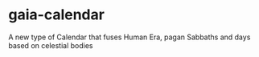 # gaia-calendar
A new type of Calendar that fuses Human Era, pagan Sabbaths and days based on celestial bodies
